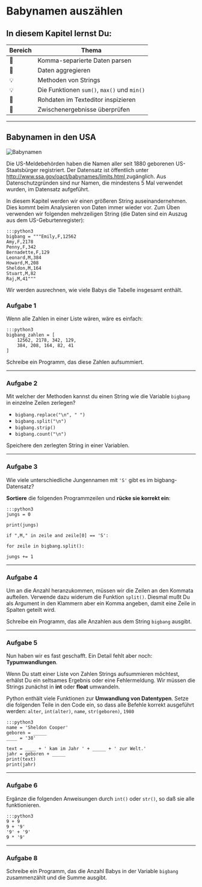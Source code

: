 
# Babynamen auszählen

## In diesem Kapitel lernst Du:

| Bereich | Thema |
|---------|-------|
| 💼 | Komma-separierte Daten parsen |
| 🔀 | Daten aggregieren |
| 💡 | Methoden von Strings |
| 💡 | Die Funktionen `sum()`, `max()`  und `min()` |
| 🔧 | Rohdaten im Texteditor inspizieren |
| 🐞 | Zwischenergebnisse überprüfen |

----

## Babynamen in den USA

![Babynamen](../images/baby.png)

Die US-Meldebehörden haben die Namen aller seit 1880 geborenen US-Staatsbürger registriert. Der Datensatz ist öffentlich unter [http://www.ssa.gov/oact/babynames/limits.html
](http://www.ssa.gov/oact/babynames/limits.html) zugänglich. Aus Datenschutzgründen sind nur Namen, die mindestens 5 Mal verwendet wurden, im Datensatz aufgeführt.

In diesem Kapitel werden wir einen größeren String auseinandernehmen. Dies kommt beim Analysieren von Daten immer wieder vor. Zum Üben verwenden wir folgenden mehrzeiligen String (die Daten sind ein Auszug aus dem US-Geburtenregister):

    :::python3
    bigbang = """Emily,F,12562
    Amy,F,2178
    Penny,F,342
    Bernadette,F,129
    Leonard,M,384
    Howard,M,208
    Sheldon,M,164
    Stuart,M,82
    Raj,M,41"""

Wir werden ausrechnen, wie viele Babys die Tabelle insgesamt enthält.

### Aufgabe 1

Wenn alle Zahlen in einer Liste wären, wäre es einfach:

    :::python3
    bigbang_zahlen = [
        12562, 2178, 342, 129,
        384, 208, 164, 82, 41
    ]

Schreibe ein Programm, das diese Zahlen aufsummiert.

----

### Aufgabe 2

Mit welcher der Methoden kannst du einen String wie die Variable `bigbang` in einzelne Zeilen zerlegen?

* `bigbang.replace("\n", " ")`
* `bigbang.split("\n")`
* `bigbang.strip()`
* `bigbang.count("\n")`

Speichere den zerlegten String in einer Variablen.

----

### Aufgabe 3

Wie viele unterschiedliche Jungennamen mit `'S'` gibt es im bigbang-Datensatz?

**Sortiere** die folgenden Programmzeilen und **rücke sie korrekt ein**:

    :::python3
    jungs = 0

    print(jungs)

    if ",M," in zeile and zeile[0] == 'S':

    for zeile in bigbang.split():

    jungs += 1

----

### Aufgabe 4

Um an die Anzahl heranzukommen, müssen wir die Zeilen an den Kommata aufteilen. Verwende dazu widerum die Funktion `split()`. Diesmal mußt Du als Argument in den Klammern aber ein Komma angeben, damit eine Zeile in Spalten geteilt wird.

Schreibe ein Programm, das alle Anzahlen aus dem String `bigbang` ausgibt.

----

### Aufgabe 5

Nun haben wir es fast geschafft. Ein Detail fehlt aber noch: **Typumwandlungen**.

Wenn Du statt einer Liste von Zahlen Strings aufsummieren möchtest, erhälst Du ein seltsames Ergebnis oder eine Fehlermeldung. Wir müssen die Strings zunächst in **int** oder **float** umwandeln.

Python enthält viele Funktionen zur **Umwandlung von Datentypen**. Setze die folgenden Teile in den Code ein, so dass alle Befehle korrekt ausgeführt werden: `alter`, `int(alter)`, `name`, `str(geboren)`, `1980`

    :::python3
    name = 'Sheldon Cooper'
    geboren = _____
    ____ = '38'

    text = ____ + ' kam im Jahr ' + _____ + ' zur Welt.'
    jahr = geboren + _____
    print(text)
    print(jahr)

----

### Aufgabe 6

Ergänze die folgenden Anweisungen durch `int()` oder `str()`, so daß sie alle funktionieren.

    :::python3
    9 + 9
    9 + '9'
    '9' + '9'
    9 * '9'

----

### Aufgabe 8

Schreibe ein Programm, das die Anzahl Babys in der Variable `bigbang` zusammenzählt und die Summe ausgibt.
